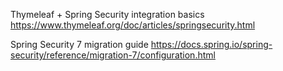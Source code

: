 
Thymeleaf + Spring Security integration basics
https://www.thymeleaf.org/doc/articles/springsecurity.html



Spring Security 7 migration guide
https://docs.spring.io/spring-security/reference/migration-7/configuration.html




